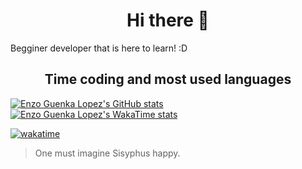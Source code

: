 <h1 align=center> Hi there 👋 </h1>
Begginer developer that is here to learn! :D

<h2 align=center> Time coding and most used languages</h2>

[![Enzo Guenka Lopez's GitHub stats](https://github-readme-stats.vercel.app/api?username=enzoglopez&theme=merko)](https://github.com/anuraghazra/github-readme-stats)
[![Enzo Guenka Lopez's WakaTime stats](https://github-readme-stats.vercel.app/api/wakatime?username=enzoglopez&theme=merko)](https://github.com/anuraghazra/github-readme-stats)

[![wakatime](https://wakatime.com/badge/user/9292469a-499a-4717-95fa-44a897b83788.svg)](https://wakatime.com/@9292469a-499a-4717-95fa-44a897b83788)

> One must imagine Sisyphus happy.
